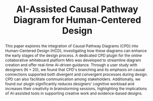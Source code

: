 ---
layout: publication
title: "AI-Assisted Causal Pathway Diagram for Human-Centered Design"
year: 2024
month: 2
authors:
  - Ruican Zhong
  - Donghoon Shin
  - Rosemary Meza
  - Predrag Klasnja
  - Lucas Colusso
  - Gary Hsieh
coauthors:
  - Ruican Zhong
  - Donghoon Shin
venue: ACM CHI 2024
venue_full: "Proceedings of the 2024 CHI Conference on Human Factors in Computing Systems"
abstract: "This paper explores the integration of Causal Pathway Diagrams (CPD) into Human-Centered Design (HCD), investigating how these diagrams can enhance the early stages of the design process. A dedicated CPD plugin for the online collaborative whiteboard platform Miro was developed to streamline diagram creation and offer real-time AI-driven guidance. Through a user study with designers (N = 20), we found that CPD's branching and its emphasis on causal connections supported both divergent and convergent processes during design. CPD can also facilitate communication among stakeholders. Additionally, we found our plugin significantly reduces designers' cognitive workload and increases their creativity in brainstorming sessions, highlighting the implications of AI-assisted tools in supporting creative work and evidence-based designs."
category:
  - "AI / NLP"
  - "Design"
video: "https://www.youtube.com/watch?v=AxZX0rXy8To"
demo: "https://miro.com/app-install/?response_type=code&client_id=3458764542648826179&redirect_uri=%2Fconfirm-app-install%2F"
featured: true
---